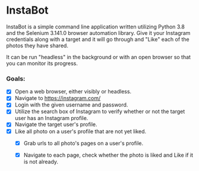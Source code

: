 # InstaBot
InstaBot is a simple command line application written utilizing Python 3.8 and the Selenium 3.141.0 browser automation library. Give it your Instagram credentials along with a target and it will go through and "Like" each of the photos they have shared.

It can be run "headless" in the background or with an open browser so that you can monitor its progress.

### Goals:
- [x] Open a web browser, either visibly or headless.
- [x] Navigate to https://instagram.com/
- [x] Login with the given username and password.
- [x] Utilize the search box of Instagram to verify whether or not the target user has an
 Instagram profile.
- [x] Navigate the target user's profile.
- [x] Like all photo on a user's profile that are not yet liked.
  - [x] Grab urls to all photo's pages on a user's profile.
  - [x] Navigate to each page, check whether the photo is liked and Like if it is not already.
  
